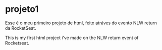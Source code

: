 # projeto1

Esse é o meu primeiro projeto de html, feito atráves do evento NLW return da RocketSeat.

This is my first html project i've made on the NLW return event of Rocketseat.
